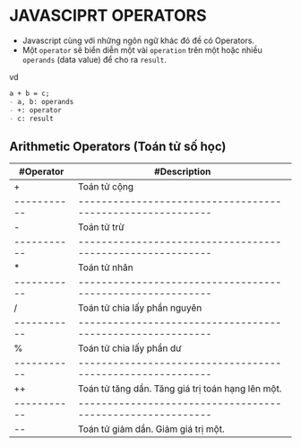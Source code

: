 # JAVASCIPRT OPERATORS

- Javascript cùng với những ngôn ngữ khác đó đề có Operators.
- Một `operator` sẽ biển diễn một vài `operation` trên một hoặc nhiều `operands` (data value) để cho ra `result`.

vd
```md
a + b = c;
- a, b: operands
- +: operator
- c: result
```

## Arithmetic Operators (Toán tử số học)
| #Operator | #Description                                             |
|-----------|----------------------------------------------------------|
| +         | Toán tử cộng                                             |
|-----------|----------------------------------------------------------|
| -         | Toán tử trừ                                              |
|-----------|----------------------------------------------------------|
| *         | Toán tử nhân                                             |
|-----------|----------------------------------------------------------|
| /         | Toán tử chia lấy phần nguyên                             |
|-----------|----------------------------------------------------------|
| %         | Toán tử chia lấy phần dư                                 |
|-----------|----------------------------------------------------------|
| ++        | Toán tử tăng dần. Tăng giá trị toán hạng lên một.        |
|-----------|----------------------------------------------------------|
| --        | Toán tử giảm dần. Giảm giá trị một.                      |
